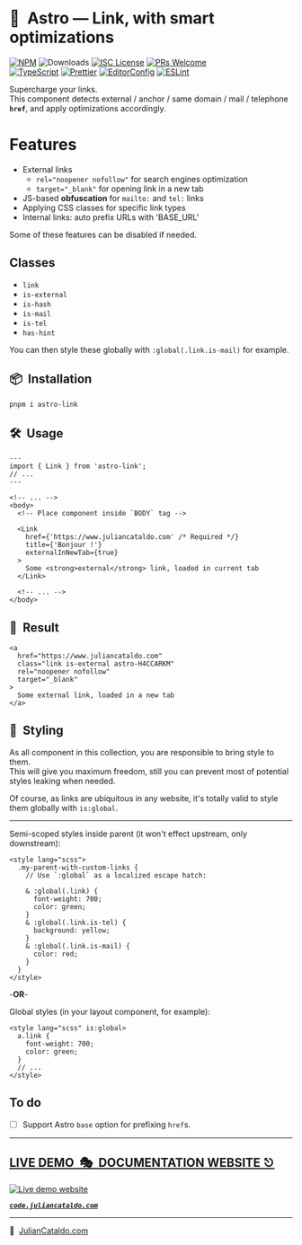 # 🚀  Astro — Link, with smart optimizations

[![NPM](https://img.shields.io/npm/v/astro-link)](https://www.npmjs.com/package/astro-link)
![Downloads](https://img.shields.io/npm/dt/astro-link.svg)
[![ISC License](https://img.shields.io/npm/l/astro-link)](https://github.com/JulianCataldo/web-garden/blob/develop/LICENSE)
[![PRs Welcome](https://img.shields.io/badge/PRs-welcome-brightgreen.svg)](https://makeapullrequest.com)  
[![TypeScript](https://img.shields.io/badge/TypeScript-333333.svg?logo=typescript)](http://www.typescriptlang.org/)
[![Prettier](https://img.shields.io/badge/Prettier-333333.svg?logo=prettier)](https://prettier.io)
[![EditorConfig](https://img.shields.io/badge/EditorConfig-333333.svg?logo=editorconfig)](https://editorconfig.org)
[![ESLint](https://img.shields.io/badge/ESLint-3A33D1?logo=eslint)](https://eslint.org)

Supercharge your links.  
This component detects external / anchor / same domain / mail / telephone
**`href`**, and apply optimizations accordingly.

# Features

- External links
  - `rel="noopener nofollow"` for search engines optimization
  - `target="_blank"` for opening link in a new tab
- JS-based **obfuscation** for `mailto:` and `tel:` links
- Applying CSS classes for specific link types
- Internal links: auto prefix URLs with 'BASE_URL'

Some of these features can be disabled if needed.

## Classes

- `link`
- `is-external`
- `is-hash`
- `is-mail`
- `is-tel`
- `has-hint`

You can then style these globally with `:global(.link.is-mail)` for example.

## 📦  Installation

```sh
pnpm i astro-link
```

## 🛠  Usage

```astro
---
import { Link } from 'astro-link';
// ...
---
```

```astro
<!-- ... -->
<body>
  <!-- Place component inside `BODY` tag -->

  <Link
    href={'https://www.juliancataldo.com' /* Required */}
    title={'Bonjour !'}
    externalInNewTab={true}
  >
    Some <strong>external</strong> link, loaded in current tab
  </Link>

  <!-- ... -->
</body>
```

## 🎉  Result

```astro
<a
  href="https://www.juliancataldo.com"
  class="link is-external astro-H4CCARKM"
  rel="noopener nofollow"
  target="_blank"
>
  Some external link, loaded in a new tab
</a>
```

## 🎨  Styling

As all component in this collection, you are responsible to bring style to them.  
This will give you maximum freedom, still you can prevent most of potential styles leaking when needed.

Of course, as links are ubiquitous in any website, it's totally valid to style them globally with `is:global`.

---

Semi-scoped styles inside parent (it won't effect upstream, only downstream):

```astro
<style lang="scss">
  .my-parent-with-custom-links {
    // Use `:global` as a localized escape hatch:

    & :global(.link) {
      font-weight: 700;
      color: green;
    }
    & :global(.link.is-tel) {
      background: yellow;
    }
    & :global(.link.is-mail) {
      color: red;
    }
  }
</style>
```

-**OR**-

Global styles (in your layout component, for example):

```astro
<style lang="scss" is:global>
  a.link {
    font-weight: 700;
    color: green;
  }
  // ...
</style>
```

## To do

- [ ] Support Astro `base` option for prefixing `href`s.

<div class="git-footer">

---

## [LIVE DEMO  🎭  DOCUMENTATION WEBSITE ⎋](https://code.juliancataldo.com/)

[![Live demo website](https://code.juliancataldo.com/poster.png)](https://code.juliancataldo.com)

**_[`code.juliancataldo.com`](https://code.juliancataldo.com/)_**

---

🔗  [JulianCataldo.com](https://www.juliancataldo.com/)

</div>
